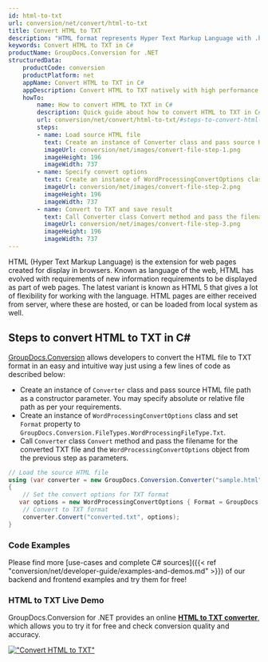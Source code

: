 ```yaml
---
id: html-to-txt
url: conversion/net/convert/html-to-txt
title: Convert HTML to TXT
description: "HTML format represents Hyper Text Markup Language with .html extension. Learn how to convert HTML to TXT file programmatically in C# language using GroupDocs.Conversion for .NET library."
keywords: Convert HTML to TXT in C#
productName: GroupDocs.Conversion for .NET
structuredData:
    productCode: conversion
    productPlatform: net
    appName: Convert HTML to TXT in C#
    appDescription: Convert HTML to TXT natively with high performance using C# language and server side GroupDocs.Conversion for .NET APIs, without the use of any software like Microsoft or Open Office.
    howTo:
        name: How to convert HTML to TXT in C# 
        description: Quick guide about how to convert HTML to TXT in C# with high performance and accuracy.
        url: conversion/net/convert/html-to-txt/#steps-to-convert-html-to-txt-in-c
        steps:
        - name: Load source HTML file 
          text: Create an instance of Converter class and pass source HTML file path as a constructor parameter. You may specify absolute or relative file path as per your requirements. 
          imageUrl: conversion/net/images/convert-file-step-1.png
          imageHeight: 196
          imageWidth: 737
        - name: Specify convert options 
          text: Create an instance of WordProcessingConvertOptions class.
          imageUrl: conversion/net/images/convert-file-step-2.png
          imageHeight: 196
          imageWidth: 737
        - name: Convert to TXT and save result 
          text: Call Converter class Convert method and pass the filename for the converted HTML file and the WordProcessingConvertOptions object from the previous step as parameters.
          imageUrl: conversion/net/images/convert-file-step-3.png
          imageHeight: 196
          imageWidth: 737
---
```


HTML (Hyper Text Markup Language) is the extension for web pages created for display in browsers. Known as language of the web, HTML has evolved with requirements of new information requirements to be displayed as part of web pages. The latest variant is known as HTML 5 that gives a lot of flexibility for working with the language. HTML pages are either received from server, where these are hosted, or can be loaded from local system as well.

## Steps to convert HTML to TXT in C#

[GroupDocs.Conversion](https://products.groupdocs.com/conversion/net) allows developers to convert the HTML file to TXT format in an easy and intuitive way just using a few lines of code as described below:

* Create an instance of `Converter` class and pass source HTML file path as a constructor parameter. You may specify absolute or relative file path as per your requirements. 
* Create an instance of `WordProcessingConvertOptions` class and set `Format` property to `GroupDocs.Conversion.FileTypes.WordProcessingFileType.Txt`.
* Call `Converter` class `Convert` method and pass the filename for the converted TXT file and the `WordProcessingConvertOptions` object from the previous step as parameters.

```csharp
// Load the source HTML file
using (var converter = new GroupDocs.Conversion.Converter("sample.html"))
{
    // Set the convert options for TXT format
   var options = new WordProcessingConvertOptions { Format = GroupDocs.Conversion.FileTypes.WordProcessingFileType.Txt };
    // Convert to TXT format
    converter.Convert("converted.txt", options);
}
```

### Code Examples

Please find more [use-cases and complete C# sources]({{< ref "conversion/net/developer-guide/examples-and-demos.md" >}}) of our backend and frontend examples and try them for free!

### HTML to TXT Live Demo

GroupDocs.Conversion for .NET provides an online [**HTML to TXT converter**](https://products.groupdocs.app/conversion/html-to-txt), which allows you to try it for free and check conversion quality and accuracy.

[!["Convert HTML to TXT"](conversion/net/images/convert-to-txt/convert-html-to-txt.png)](https://products.groupdocs.app/conversion/html-to-txt)